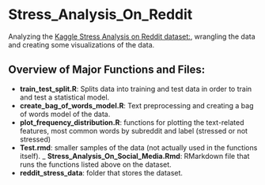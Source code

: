 # Stress_Analysis_On_Reddit
Analyzing the [Kaggle Stress Analysis on Reddit dataset:](https://www.kaggle.com/ruchi798/stress-analysis-in-social-media), wrangling the data and creating some visualizations of the data.
## Overview of Major Functions and Files:
- __train_test_split.R__:
  Splits data into training and test data in order to train and test a statistical model.
- __create_bag_of_words_model.R__:
  Text preprocessing and creating a bag of words model of the data.
- __plot_frequency_distribution.R__: functions for plotting the text-related features, most common words by subreddit and label (stressed or not stressed)
- __Test.rmd__: smaller samples of the data (not actually used in the functions itself).
_ __Stress_Analysis_On_Social_Media.Rmd__: RMarkdown file that runs the functions listed above on the dataset.
- __reddit_stress_data__: folder that stores the dataset.
